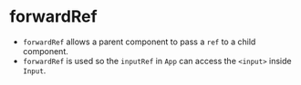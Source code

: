 # forwardRef
  - `forwardRef` allows a parent component to pass a `ref` to a child component.
  - `forwardRef` is used so the `inputRef` in `App` can access the `<input>` inside `Input`.